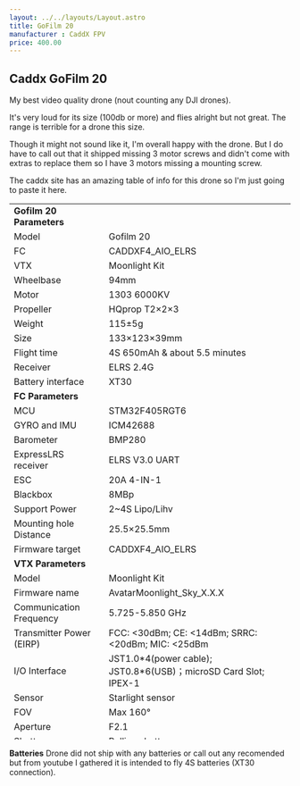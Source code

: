 ```yaml
---
layout: ../../layouts/Layout.astro
title: GoFilm 20
manufacturer : CaddX FPV
price: 400.00
---
```


## Caddx GoFilm 20
My best video quality drone (nout counting any DJI drones).

It's very loud for its size (100db or more) and flies alright but not great.
The range is terrible for a drone this size.

Though it might not sound like it, I'm overall happy with the drone. But I do have to call out that it shipped missing 3 motor screws
and didn't come with extras to replace them so I have 3 motors missing a mounting screw.

The caddx site has an amazing table of info for this drone so I'm just going to paste it here.

<table width="100%" style="width: 100%; height: 960px;" data-mce-style="width: 100%; height: 960px;">
<tbody>
<tr style="height: 19px;" data-mce-style="height: 19px;">
<td style="width: 33.2743%; height: 19px;" data-mce-style="width: 33.2743%; height: 19px;"><strong>Gofilm 20 Parameters</strong></td>
<td style="width: 65.3097%; height: 19px;" data-mce-style="width: 65.3097%; height: 19px;"><br></td>
</tr>
<tr style="height: 19px;" data-mce-style="height: 19px;">
<td style="width: 33.2743%; height: 19px;" data-mce-style="width: 33.2743%; height: 19px;">Model</td>
<td style="width: 65.3097%; height: 19px;" data-mce-style="width: 65.3097%; height: 19px;">Gofilm 20</td>
</tr>
<tr style="height: 19px;" data-mce-style="height: 19px;">
<td style="width: 33.2743%; height: 19px;" data-mce-style="width: 33.2743%; height: 19px;">FC</td>
<td style="width: 65.3097%; height: 19px;" data-mce-style="width: 65.3097%; height: 19px;">CADDXF4_AIO_ELRS</td>
</tr>
<tr style="height: 19px;" data-mce-style="height: 19px;">
<td style="width: 33.2743%; height: 19px;" data-mce-style="width: 33.2743%; height: 19px;">VTX</td>
<td style="width: 65.3097%; height: 19px;" data-mce-style="width: 65.3097%; height: 19px;">Moonlight Kit</td>
</tr>
<tr style="height: 19px;" data-mce-style="height: 19px;">
<td style="width: 33.2743%; height: 19px;" data-mce-style="width: 33.2743%; height: 19px;"><span>Wheelbase</span></td>
<td style="width: 65.3097%; height: 19px;" data-mce-style="width: 65.3097%; height: 19px;">94mm</td>
</tr>
<tr style="height: 19px;" data-mce-style="height: 19px;">
<td style="width: 33.2743%; height: 19px;" data-mce-style="width: 33.2743%; height: 19px;"><span>Motor</span></td>
<td style="width: 65.3097%; height: 19px;" data-mce-style="width: 65.3097%; height: 19px;">1303 6000KV</td>
</tr>
<tr style="height: 19px;" data-mce-style="height: 19px;">
<td style="width: 33.2743%; height: 19px;" data-mce-style="width: 33.2743%; height: 19px;"><span>Propeller</span></td>
<td style="width: 65.3097%; height: 19px;" data-mce-style="width: 65.3097%; height: 19px;">HQprop T2×2×3<br>
</td>
</tr>
<tr style="height: 19px;" data-mce-style="height: 19px;">
<td style="width: 33.2743%; height: 19px;" data-mce-style="width: 33.2743%; height: 19px;"><span>Weight</span></td>
<td style="width: 65.3097%; height: 19px;" data-mce-style="width: 65.3097%; height: 19px;">115±5g</td>
</tr>
<tr style="height: 19px;" data-mce-style="height: 19px;">
<td style="width: 33.2743%; height: 19px;" data-mce-style="width: 33.2743%; height: 19px;">Size</td>
<td style="width: 65.3097%; height: 19px;" data-mce-style="width: 65.3097%; height: 19px;">133×123×39mm</td>
</tr>
<tr style="height: 19px;" data-mce-style="height: 19px;">
<td style="width: 33.2743%; height: 19px;" data-mce-style="width: 33.2743%; height: 19px;"><span>Flight time</span></td>
<td style="width: 65.3097%; height: 19px;" data-mce-style="width: 65.3097%; height: 19px;">4S 650mAh &amp; about 5.5 minutes</td>
</tr>
<tr style="height: 19px;" data-mce-style="height: 19px;">
<td style="width: 33.2743%; height: 19px;" data-mce-style="width: 33.2743%; height: 19px;"><span>Receiver</span></td>
<td style="width: 65.3097%; height: 19px;" data-mce-style="width: 65.3097%; height: 19px;">ELRS 2.4G</td>
</tr>
<tr style="height: 19px;" data-mce-style="height: 19px;">
<td style="width: 33.2743%; height: 19px;" data-mce-style="width: 33.2743%; height: 19px;">Battery interface</td>
<td style="width: 65.3097%; height: 19px;" data-mce-style="width: 65.3097%; height: 19px;">XT30</td>
</tr>
<tr style="height: 19px;" data-mce-style="height: 19px;">
<td style="width: 33.2743%; height: 19px;" data-mce-style="width: 33.2743%; height: 19px;"><strong>FC Parameters</strong></td>
<td style="width: 65.3097%; height: 19px;" data-mce-style="width: 65.3097%; height: 19px;"><br></td>
</tr>
<tr style="height: 19px;" data-mce-style="height: 19px;">
<td style="width: 33.2743%; height: 19px;" data-mce-style="width: 33.2743%; height: 19px;">MCU</td>
<td style="width: 65.3097%; height: 19px;" data-mce-style="width: 65.3097%; height: 19px;">STM32F405RGT6</td>
</tr>
<tr style="height: 19px;" data-mce-style="height: 19px;">
<td style="width: 33.2743%; height: 19px;" data-mce-style="width: 33.2743%; height: 19px;">GYRO and IMU</td>
<td style="width: 65.3097%; height: 19px;" data-mce-style="width: 65.3097%; height: 19px;">ICM42688</td>
</tr>
<tr style="height: 19px;" data-mce-style="height: 19px;">
<td style="width: 33.2743%; height: 19px;" data-mce-style="width: 33.2743%; height: 19px;">Barometer</td>
<td style="width: 65.3097%; height: 19px;" data-mce-style="width: 65.3097%; height: 19px;">BMP280</td>
</tr>
<tr style="height: 19px;" data-mce-style="height: 19px;">
<td style="width: 33.2743%; height: 19px;" data-mce-style="width: 33.2743%; height: 19px;">ExpressLRS receiver</td>
<td style="width: 65.3097%; height: 19px;" data-mce-style="width: 65.3097%; height: 19px;">ELRS V3.0 UART</td>
</tr>
<tr style="height: 19px;" data-mce-style="height: 19px;">
<td style="width: 33.2743%; height: 19px;" data-mce-style="width: 33.2743%; height: 19px;">ESC</td>
<td style="width: 65.3097%; height: 19px;" data-mce-style="width: 65.3097%; height: 19px;">20A 4-IN-1</td>
</tr>
<tr style="height: 19px;" data-mce-style="height: 19px;">
<td style="width: 33.2743%; height: 19px;" data-mce-style="width: 33.2743%; height: 19px;">Blackbox</td>
<td style="width: 65.3097%; height: 19px;" data-mce-style="width: 65.3097%; height: 19px;">8MBp</td>
</tr>
<tr style="height: 19px;" data-mce-style="height: 19px;">
<td style="width: 33.2743%; height: 19px;" data-mce-style="width: 33.2743%; height: 19px;">Support Power</td>
<td style="width: 65.3097%; height: 19px;" data-mce-style="width: 65.3097%; height: 19px;">2~4S Lipo/Lihv</td>
</tr>
<tr style="height: 19px;" data-mce-style="height: 19px;">
<td style="width: 33.2743%; height: 19px;" data-mce-style="width: 33.2743%; height: 19px;">Mounting hole Distance</td>
<td style="width: 65.3097%; height: 19px;" data-mce-style="width: 65.3097%; height: 19px;">25.5×25.5mm</td>
</tr>
<tr style="height: 19px;" data-mce-style="height: 19px;">
<td style="width: 33.2743%; height: 19px;" data-mce-style="width: 33.2743%; height: 19px;">Firmware target</td>
<td style="width: 65.3097%; height: 19px;" data-mce-style="width: 65.3097%; height: 19px;">CADDXF4_AIO_ELRS</td>
</tr>
<tr style="height: 19px;" data-mce-style="height: 19px;">
<td style="width: 33.2743%; height: 19px;" data-mce-style="width: 33.2743%; height: 19px;"><strong>VTX Parameters</strong></td>
<td style="width: 65.3097%; height: 19px;" data-mce-style="width: 65.3097%; height: 19px;"><br></td>
</tr>
<tr style="height: 22px;" data-mce-style="height: 22px;">
<td style="width: 33.2743%; height: 22px;" data-mce-style="width: 33.2743%; height: 22px;">Model</td>
<td style="width: 65.3097%; height: 22px;" data-mce-style="width: 65.3097%; height: 22px;">Moonlight Kit</td>
</tr>
<tr style="height: 22px;" data-mce-style="height: 22px;">
<td style="width: 33.2743%; height: 22px;" data-mce-style="width: 33.2743%; height: 22px;">Firmware name</td>
<td style="width: 65.3097%; height: 22px;" data-mce-style="width: 65.3097%; height: 22px;">AvatarMoonlight_Sky_X.X.X</td>
</tr>
<tr style="height: 22px;" data-mce-style="height: 22px;">
<td style="width: 33.2743%; height: 22px;" data-mce-style="width: 33.2743%; height: 22px;">Communication Frequency</td>
<td style="width: 65.3097%; height: 22px;" data-mce-style="width: 65.3097%; height: 22px;">5.725-5.850 GHz</td>
</tr>
<tr style="height: 22px;" data-mce-style="height: 22px;">
<td style="width: 33.2743%; height: 27px;" data-mce-style="width: 33.2743%; height: 27px;">Transmitter Power (EIRP)</td>
<td style="width: 65.3097%; height: 27px;" data-mce-style="width: 65.3097%; height: 27px;">FCC: &lt;30dBm; CE: &lt;14dBm; SRRC: &lt;20dBm; MIC: &lt;25dBm</td>
</tr>
<tr style="height: 22px;" data-mce-style="height: 22px;">
<td style="width: 33.2743%; height: 22px;" data-mce-style="width: 33.2743%; height: 22px;">I/O Interface</td>
<td style="width: 65.3097%; height: 22px;" data-mce-style="width: 65.3097%; height: 22px;">JST1.0*4(power cable); JST0.8*6(USB)；microSD Card Slot; IPEX-1</td>
</tr>
<tr style="height: 22px;" data-mce-style="height: 22px;">
<td style="width: 33.2743%; height: 22px;" data-mce-style="width: 33.2743%; height: 22px;">Sensor</td>
<td style="width: 65.3097%; height: 22px;" data-mce-style="width: 65.3097%; height: 22px;">Starlight sensor</td>
</tr>
<tr style="height: 22px;" data-mce-style="height: 22px;">
<td style="width: 33.2743%; height: 22px;" data-mce-style="width: 33.2743%; height: 22px;">FOV</td>
<td style="width: 65.3097%; height: 22px;" data-mce-style="width: 65.3097%; height: 22px;">Max 160°</td>
</tr>
<tr style="height: 22px;" data-mce-style="height: 22px;">
<td style="width: 33.2743%; height: 22px;" data-mce-style="width: 33.2743%; height: 22px;">Aperture</td>
<td style="width: 65.3097%; height: 22px;" data-mce-style="width: 65.3097%; height: 22px;">F2.1</td>
</tr>
<tr style="height: 19px;" data-mce-style="height: 19px;">
<td style="width: 33.2743%; height: 19px;" data-mce-style="width: 33.2743%; height: 19px;">Shutter</td>
<td style="width: 65.3097%; height: 19px;" data-mce-style="width: 65.3097%; height: 19px;">Rolling shutter</td>
</tr>
<tr style="height: 19px;" data-mce-style="height: 19px;">
<td style="width: 33.2743%; height: 19px;" data-mce-style="width: 33.2743%; height: 19px;">ISO</td>
<td style="width: 65.3097%; height: 19px;" data-mce-style="width: 65.3097%; height: 19px;">100-25600</td>
</tr>
<tr style="height: 19px;" data-mce-style="height: 19px;">
<td style="width: 33.2743%; height: 19px;" data-mce-style="width: 33.2743%; height: 19px;">Recording resolution</td>
<td style="width: 65.3097%; height: 19px;" data-mce-style="width: 65.3097%; height: 19px;">4K@30/60fps; 2.7K@30/60fps;<br>1080p@100/60fps; 720p@60fps</td>
</tr>
<tr style="height: 19px;" data-mce-style="height: 19px;">
<td style="width: 33.2743%; height: 19px;" data-mce-style="width: 33.2743%; height: 19px;">Max Mbps</td>
<td style="width: 65.3097%; height: 19px;" data-mce-style="width: 65.3097%; height: 19px;">150Mbps</td>
</tr>
<tr style="height: 19px;" data-mce-style="height: 19px;">
<td style="width: 33.2743%; height: 19px;" data-mce-style="width: 33.2743%; height: 19px;">Video format</td>
<td style="width: 65.3097%; height: 19px;" data-mce-style="width: 65.3097%; height: 19px;">MP4 (H.264)</td>
</tr>
<tr style="height: 19px;" data-mce-style="height: 19px;">
<td style="width: 33.2743%; height: 19px;" data-mce-style="width: 33.2743%; height: 19px;">3D DNR</td>
<td style="width: 65.3097%; height: 19px;" data-mce-style="width: 65.3097%; height: 19px;">Support</td>
</tr>
<tr style="height: 19px;" data-mce-style="height: 19px;">
<td style="width: 33.2743%; height: 19px;" data-mce-style="width: 33.2743%; height: 19px;">Gyro flow</td>
<td style="width: 65.3097%; height: 19px;" data-mce-style="width: 65.3097%; height: 19px;">Support</td>
</tr>
<tr style="height: 19px;" data-mce-style="height: 19px;">
<td style="width: 33.2743%; height: 19px;" data-mce-style="width: 33.2743%; height: 19px;">Built-in EIS</td>
<td style="width: 65.3097%; height: 19px;" data-mce-style="width: 65.3097%; height: 19px;">Support</td>
</tr>
<tr style="height: 19px;" data-mce-style="height: 19px;">
<td style="width: 33.2743%; height: 19px;" data-mce-style="width: 33.2743%; height: 19px;">Wide Power Input</td>
<td style="width: 65.3097%; height: 19px;" data-mce-style="width: 65.3097%; height: 19px;">7.4V-25.2V</td>
</tr>
<tr style="height: 19px;" data-mce-style="height: 19px;">
<td style="width: 33.2743%; height: 19px;" data-mce-style="width: 33.2743%; height: 19px;">Power consumption</td>
<td style="width: 65.3097%; height: 19px;" data-mce-style="width: 65.3097%; height: 19px;">12V@1.4A, 8V@2.2A</td>
</tr>
<tr style="height: 19px;" data-mce-style="height: 19px;">
<td style="width: 33.2743%; height: 19px;" data-mce-style="width: 33.2743%; height: 19px;">Memory card type</td>
<td style="width: 65.3097%; height: 19px;" data-mce-style="width: 65.3097%; height: 19px;">U3 microSD, Max 256G</td>
</tr>
<tr style="height: 19px;" data-mce-style="height: 19px;">
<td style="width: 33.2743%; height: 19px;" data-mce-style="width: 33.2743%; height: 19px;">camera size</td>
<td style="width: 65.3097%; height: 19px;" data-mce-style="width: 65.3097%; height: 19px;">19.6mm×19mm×24mm</td>
</tr>
<tr style="height: 19px;" data-mce-style="height: 19px;">
<td style="width: 33.2743%; height: 19px;" data-mce-style="width: 33.2743%; height: 19px;">VTX size</td>
<td style="width: 65.3097%; height: 19px;" data-mce-style="width: 65.3097%; height: 19px;">15.3mm×34.5mm×34.5mm</td>
</tr>
<tr style="height: 19px;" data-mce-style="height: 19px;">
<td style="width: 33.2743%; height: 19px;" data-mce-style="width: 33.2743%; height: 19px;">VTX Installation hole</td>
<td style="width: 65.3097%; height: 19px;" data-mce-style="width: 65.3097%; height: 19px;">20×20mm/25×25mm (M2)</td>
</tr>
<tr style="height: 19px;" data-mce-style="height: 19px;">
<td style="width: 33.2743%; height: 19px;" data-mce-style="width: 33.2743%; height: 19px;">Weight</td>
<td style="width: 65.3097%; height: 19px;" data-mce-style="width: 65.3097%; height: 19px;">38.5g (Antenna not included)</td>
</tr>
<tr style="height: 19px;" data-mce-style="height: 19px;">
<td style="width: 33.2743%; height: 19px;" data-mce-style="width: 33.2743%; height: 19px;">OSD</td>
<td style="width: 65.3097%; height: 19px;" data-mce-style="width: 65.3097%; height: 19px;">Canvas mode</td>
</tr>
<tr style="height: 19px;" data-mce-style="height: 19px;">
<td style="width: 33.2743%; height: 19px;" data-mce-style="width: 33.2743%; height: 19px;">Latency</td>
<td style="width: 65.3097%; height: 19px;" data-mce-style="width: 65.3097%; height: 19px;">Average delay 22ms</td>
</tr>
<tr style="height: 19px;" data-mce-style="height: 19px;">
<td style="width: 33.2743%; height: 19px;" data-mce-style="width: 33.2743%; height: 19px;">Antenna</td>
<td style="width: 65.3097%; height: 19px;" data-mce-style="width: 65.3097%; height: 19px;">2 (IPEX)</td>
</tr>
</tbody>
</table>

**Batteries**
Drone did not ship with any batteries or call out any recomended but from
youtube I gathered it is intended to fly 4S batteries (XT30 connection).
